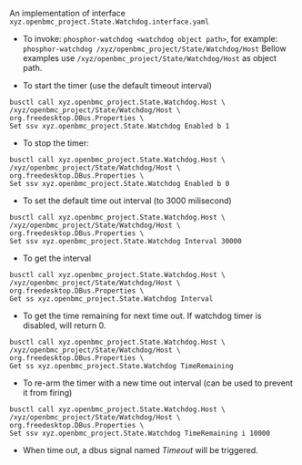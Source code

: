 An implementation of interface `xyz.openbmc_project.State.Watchdog.interface.yaml`

* To invoke: `phosphor-watchdog <watchdog object path>`, for example:
`phosphor-watchdog /xyz/openbmc_project/State/Watchdog/Host`
Bellow examples use `/xyz/openbmc_project/State/Watchdog/Host` as object path.

* To start the timer (use the default timeout interval)
```
busctl call xyz.openbmc_project.State.Watchdog.Host \
/xyz/openbmc_project/State/Watchdog/Host \
org.freedesktop.DBus.Properties \
Set ssv xyz.openbmc_project.State.Watchdog Enabled b 1
```

* To stop the timer:
```
busctl call xyz.openbmc_project.State.Watchdog.Host \
/xyz/openbmc_project/State/Watchdog/Host \
org.freedesktop.DBus.Properties \
Set ssv xyz.openbmc_project.State.Watchdog Enabled b 0
```

* To set the default time out interval (to 3000 milisecond)
```
busctl call xyz.openbmc_project.State.Watchdog.Host \
/xyz/openbmc_project/State/Watchdog/Host \
org.freedesktop.DBus.Properties \
Set ssv xyz.openbmc_project.State.Watchdog Interval 30000
```

* To get the interval
```
busctl call xyz.openbmc_project.State.Watchdog.Host \
/xyz/openbmc_project/State/Watchdog/Host \
org.freedesktop.DBus.Properties \
Get ss xyz.openbmc_project.State.Watchdog Interval
```

* To get the time remaining for next time out. If watchdog timer
is disabled, will return 0.
```
busctl call xyz.openbmc_project.State.Watchdog.Host \
/xyz/openbmc_project/State/Watchdog/Host \
org.freedesktop.DBus.Properties \
Get ss xyz.openbmc_project.State.Watchdog TimeRemaining
```

* To re-arm the timer with a new time out interval (can be used to prevent it from firing)
```
busctl call xyz.openbmc_project.State.Watchdog.Host \
/xyz/openbmc_project/State/Watchdog/Host \
org.freedesktop.DBus.Properties \
Set ssv xyz.openbmc_project.State.Watchdog TimeRemaining i 10000
```

* When time out, a dbus signal named *Timeout* will be triggered.
